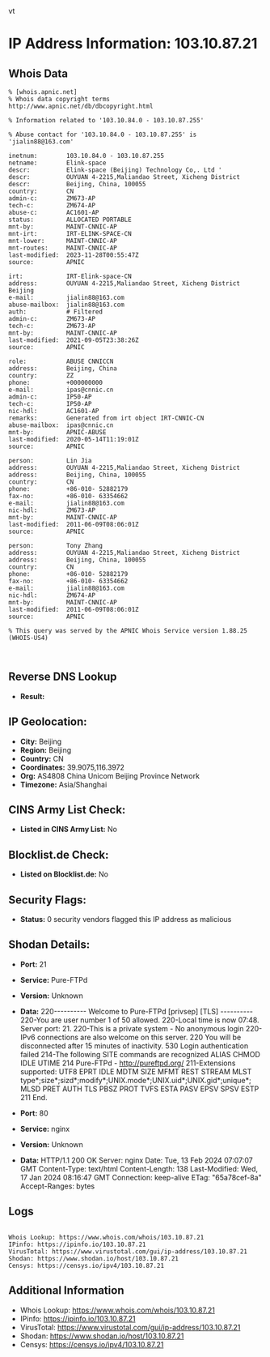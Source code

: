 vt
# IP Address Information: 103.10.87.21

## Whois Data
```
% [whois.apnic.net]
% Whois data copyright terms    http://www.apnic.net/db/dbcopyright.html

% Information related to '103.10.84.0 - 103.10.87.255'

% Abuse contact for '103.10.84.0 - 103.10.87.255' is 'jialin88@163.com'

inetnum:        103.10.84.0 - 103.10.87.255
netname:        Elink-space
descr:          Elink-space (Beijing) Technology Co,. Ltd '
descr:          OUYUAN 4-2215,Maliandao Street, Xicheng District
descr:          Beijing, China, 100055
country:        CN
admin-c:        ZM673-AP
tech-c:         ZM674-AP
abuse-c:        AC1601-AP
status:         ALLOCATED PORTABLE
mnt-by:         MAINT-CNNIC-AP
mnt-irt:        IRT-ELINK-SPACE-CN
mnt-lower:      MAINT-CNNIC-AP
mnt-routes:     MAINT-CNNIC-AP
last-modified:  2023-11-28T00:55:47Z
source:         APNIC

irt:            IRT-Elink-space-CN
address:        OUYUAN 4-2215,Maliandao Street, Xicheng District Beijing
e-mail:         jialin88@163.com
abuse-mailbox:  jialin88@163.com
auth:           # Filtered
admin-c:        ZM673-AP
tech-c:         ZM673-AP
mnt-by:         MAINT-CNNIC-AP
last-modified:  2021-09-05T23:38:26Z
source:         APNIC

role:           ABUSE CNNICCN
address:        Beijing, China
country:        ZZ
phone:          +000000000
e-mail:         ipas@cnnic.cn
admin-c:        IP50-AP
tech-c:         IP50-AP
nic-hdl:        AC1601-AP
remarks:        Generated from irt object IRT-CNNIC-CN
abuse-mailbox:  ipas@cnnic.cn
mnt-by:         APNIC-ABUSE
last-modified:  2020-05-14T11:19:01Z
source:         APNIC

person:         Lin Jia
address:        OUYUAN 4-2215,Maliandao Street, Xicheng District
address:        Beijing, China, 100055
country:        CN
phone:          +86-010- 52882179
fax-no:         +86-010- 63354662
e-mail:         jialin88@163.com
nic-hdl:        ZM673-AP
mnt-by:         MAINT-CNNIC-AP
last-modified:  2011-06-09T08:06:01Z
source:         APNIC

person:         Tony Zhang
address:        OUYUAN 4-2215,Maliandao Street, Xicheng District
address:        Beijing, China, 100055
country:        CN
phone:          +86-010- 52882179
fax-no:         +86-010- 63354662
e-mail:         jialin88@163.com
nic-hdl:        ZM674-AP
mnt-by:         MAINT-CNNIC-AP
last-modified:  2011-06-09T08:06:01Z
source:         APNIC

% This query was served by the APNIC Whois Service version 1.88.25 (WHOIS-US4)



```
## Reverse DNS Lookup
- **Result:** 

## IP Geolocation:
- **City:** Beijing
- **Region:** Beijing
- **Country:** CN
- **Coordinates:** 39.9075,116.3972
- **Org:** AS4808 China Unicom Beijing Province Network
- **Timezone:** Asia/Shanghai

## CINS Army List Check:
- **Listed in CINS Army List:** 
No

## Blocklist.de Check:
- **Listed on Blocklist.de:** 
No

## Security Flags:
- **Status:** 0 security vendors flagged this IP address as malicious

## Shodan Details:
- **Port:** 21
- **Service:** Pure-FTPd
- **Version:** Unknown
- **Data:** 220---------- Welcome to Pure-FTPd [privsep] [TLS] ----------
220-You are user number 1 of 50 allowed.
220-Local time is now 07:48. Server port: 21.
220-This is a private system - No anonymous login
220-IPv6 connections are also welcome on this server.
220 You will be disconnected after 15 minutes of inactivity.
530 Login authentication failed
214-The following SITE commands are recognized
 ALIAS
 CHMOD
 IDLE
 UTIME
214 Pure-FTPd - http://pureftpd.org/
211-Extensions supported:
 UTF8
 EPRT
 IDLE
 MDTM
 SIZE
 MFMT
 REST STREAM
 MLST type*;size*;sizd*;modify*;UNIX.mode*;UNIX.uid*;UNIX.gid*;unique*;
 MLSD
 PRET
 AUTH TLS
 PBSZ
 PROT
 TVFS
 ESTA
 PASV
 EPSV
 SPSV
 ESTP
211 End.


- **Port:** 80
- **Service:** nginx
- **Version:** Unknown
- **Data:** HTTP/1.1 200 OK
Server: nginx
Date: Tue, 13 Feb 2024 07:07:07 GMT
Content-Type: text/html
Content-Length: 138
Last-Modified: Wed, 17 Jan 2024 08:16:47 GMT
Connection: keep-alive
ETag: "65a78cef-8a"
Accept-Ranges: bytes



## Logs
```

Whois Lookup: https://www.whois.com/whois/103.10.87.21
IPinfo: https://ipinfo.io/103.10.87.21
VirusTotal: https://www.virustotal.com/gui/ip-address/103.10.87.21
Shodan: https://www.shodan.io/host/103.10.87.21
Censys: https://censys.io/ipv4/103.10.87.21

```
## Additional Information
- Whois Lookup: https://www.whois.com/whois/103.10.87.21
- IPinfo: https://ipinfo.io/103.10.87.21
- VirusTotal: https://www.virustotal.com/gui/ip-address/103.10.87.21
- Shodan: https://www.shodan.io/host/103.10.87.21
- Censys: https://censys.io/ipv4/103.10.87.21


